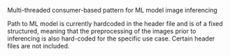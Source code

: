 Multi-threaded consumer-based pattern for ML model image inferencing

Path to ML model is currently hardcoded in the header file and is of a fixed structured, meaning that the preprocessing of the images prior to inferencing is also hard-coded for the specific use case.
Certain header files are not included.
